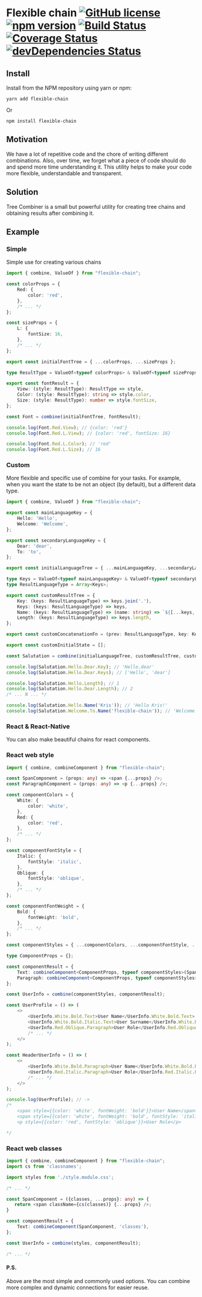# Flexible chain [![GitHub license](https://img.shields.io/badge/license-MIT-blue.svg)](https://github.com/facebook/react/blob/master/LICENSE) [![npm version](https://badge.fury.io/js/flexible-chain.svg)](https://badge.fury.io/js/flexible-chain) [![Build Status](https://travis-ci.org/iHaiduk/flexible-chain.svg?branch=master)](https://travis-ci.org/iHaiduk/flexible-chain) [![Coverage Status](https://coveralls.io/repos/github/iHaiduk/flexible-chain/badge.svg?branch=master)](https://coveralls.io/github/iHaiduk/flexible-chain?branch=master) [![devDependencies Status](https://david-dm.org/iHaiduk/flexible-chain/dev-status.svg)](https://david-dm.org/iHaiduk/flexible-chain?type=dev)

## Install

Install from the NPM repository using yarn or npm:

```shell
yarn add flexible-chain
```
Or
```shell
npm install flexible-chain
```

## Motivation
We have a lot of repetitive code and the chore of writing different combinations. Also, over time, we forget what a piece of code should do and spend more time understanding it. This utility helps to make your code more flexible, understandable and transparent.

## Solution
Tree Combiner is a small but powerful utility for creating tree chains and obtaining results after combining it.

## Example

### Simple
Simple use for creating various chains
```typescript
import { combine, ValueOf } from "flexible-chain";

const colorProps = {
    Red: {
        color: 'red',
    },
    /* ... */
};

const sizeProps = {
    L: {
        fontSize: 16,
    },
    /* ... */
};

export const initialFontTree = { ...colorProps, ...sizeProps };

type ResultType = ValueOf<typeof colorProps> & ValueOf<typeof sizeProps>;

export const fontResult = {
    View: (style: ResultType): ResultType => style,
    Color: (style: ResultType): string => style.color,
    Size: (style: ResultType): number => style.fontSize,
};

const Font = combine(initialFontTree, fontResult);

console.log(Font.Red.View); // {color: 'red'}
console.log(Font.Red.L.View); // {color: 'red', fontSize: 16}

console.log(Font.Red.L.Color); // 'red'
console.log(Font.Red.L.Size); // 16
```

### Custom
More flexible and specific use of combine for your tasks. For example, when you want the state to be not an object (by default), but a different data type.
```typescript
import { combine, ValueOf } from "flexible-chain";

export const mainLanguageKey = {
    Hello: 'Hello',
    Welcome: 'Welcome',
};

export const secondaryLanguageKey = {
    Dear: 'dear',
    To: 'to',
};

export const initialLanguageTree = { ...mainLanguageKey, ...secondaryLanguageKey };

type Keys = ValueOf<typeof mainLanguageKey> & ValueOf<typeof secondaryLanguageKey>;
type ResultLanguageType = Array<Keys>;

export const customResultTree = {
    Key: (keys: ResultLanguageType) => keys.join('.'),
    Keys: (keys: ResultLanguageType) => keys,
    Name: (keys: ResultLanguageType) => (name: string) => `${[...keys, name].join(' ')}!`,
    Length: (keys: ResultLanguageType) => keys.length,
};

export const customConcatenationFn = (prev: ResultLanguageType, key: Keys) => [...prev, key];

export const customInitialState = [];

const Salutation = combine(initialLanguageTree, customResultTree, customConcatenationFn, customInitialState);

console.log(Salutation.Hello.Dear.Key); // 'Hello.dear'
console.log(Salutation.Hello.Dear.Keys); // ['Hello', 'dear']

console.log(Salutation.Hello.Length); // 1
console.log(Salutation.Hello.Dear.Length); // 2
/* ... N ... */

console.log(Salutation.Hello.Name('Kris')); // 'Hello Kris!'
console.log(Salutation.Welcome.To.Name('flexible-chain')); // 'Welcome to flexible-chain!';
```

### React & React-Native
You can also make beautiful chains for react components.

### React web style
```typescript jsx
import { combine, combineComponent } from "flexible-chain";

const SpanComponent = (props: any) => <span {...props} />;
const ParagraphComponent = (props: any) => <p {...props} />;

const componentColors = {
    White: {
        color: 'white',
    },
    Red: {
        color: 'red',
    },
    /* ... */
};

const componentFontStyle = {
    Italic: {
        fontStyle: 'italic',
    },
    Oblique: {
        fontStyle: 'oblique',
    },
    /* ... */
};

const componentFontWeight = {
    Bold: {
        fontWeight: 'bold',
    },
    /* ... */
};

const componentStyles = { ...componentColors, ...componentFontStyle, ...componentFontWeight };

type ComponentProps = {};

const componentResult = {
    Text: combineComponent<ComponentProps, typeof componentStyles>(SpanComponent, 'style'),
    Paragraph: combineComponent<ComponentProps, typeof componentStyles>(ParagraphComponent, 'style'),
};

const UserInfo = combine(componentStyles, componentResult);

const UserProfile = () => (
    <>
        <UserInfo.White.Bold.Text>User Name</UserInfo.White.Bold.Text>
        <UserInfo.White.Bold.Italic.Text>User Surname</UserInfo.White.Bold.Italic.Text>
        <UserInfo.Red.Oblique.Paragraph>User Role</UserInfo.Red.Oblique.Paragraph>
        /* ... */
    </>
);

const HeaderUserInfo = () => (
    <>
        <UserInfo.White.Bold.Paragraph>User Name</UserInfo.White.Bold.Paragraph>
        <UserInfo.Red.Italic.Paragraph>User Role</UserInfo.Red.Italic.Paragraph>
        /* ... */
    </>
);

console.log(UserProfile); // ->
/* 
    <span style={{color: 'white', fontWeight: 'bold'}}>User Name</span>
    <span style={{color: 'white', fontWeight: 'bold', fontStyle: 'italic'}}>User Surname</span>
    <p style={{color: 'red', fontStyle: 'oblique'}}>User Role</p>

*/

```

### React web classes
```typescript jsx
import { combine, combineComponent } from "flexible-chain";
import cs from 'classnames';

import styles from './style.module.css';

/* ... */

const SpanComponent = ({classes, ...props}: any) => {
   return <span className={cs(classes)} {...props} />;
}

const componentResult = {
    Text: combineComponent(SpanComponent, 'classes'),
};

const UserInfo = combine(styles, componentResult);

/* ... */
```

#### P.S.
Above are the most simple and commonly used options. You can combine more complex and dynamic connections for easier reuse.